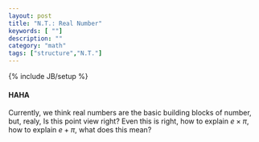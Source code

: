 ```yaml
---
layout: post
title: "N.T.: Real Number"
keywords: [ ""]
description: ""
category: "math"
tags: ["structure","N.T."]
---
```

{% include JB/setup %}


#### HAHA
Currently, we think real numbers are the basic building blocks of number, but,
realy, Is this point view right?  Even this is right, how to explain $e\times\pi$,
how to explain $e+\pi$, what does this mean?




